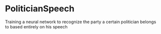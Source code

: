 # PoliticianSpeech
Training a neural network to recognize the party a certain politician belongs to based entirely on his speech
